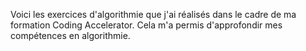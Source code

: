 Voici les exercices d'algorithmie que j'ai réalisés dans le cadre de ma formation Coding Accelerator. Cela m'a permis d'approfondir mes compétences en algorithmie.

